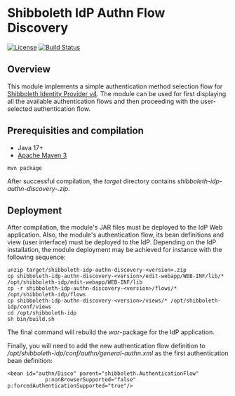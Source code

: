 # Shibboleth IdP Authn Flow Discovery

[![License](http://img.shields.io/:license-mit-blue.svg)](https://opensource.org/licenses/MIT)
[![Build Status](https://travis-ci.org/CSCfi/shibboleth-idp-authn-discovery.svg?branch=master)](https://travis-ci.org/CSCfi/shibboleth-idp-authn-discovery)

## Overview

This module implements a simple authentication method selection flow for [Shibboleth Identity Provider v4](https://wiki.shibboleth.net/confluence/display/IDP4/Home). The module can be used for first displaying all
the available authentication flows and then proceeding with the user-selected authentication flow.

## Prerequisities and compilation

- Java 17+
- [Apache Maven 3](https://maven.apache.org/)

```
mvn package
```

After successful compilation, the _target_ directory contains _shibboleth-idp-authn-discovery-<version>.zip_.

## Deployment

After compilation, the module's JAR files must be deployed to the IdP Web
application. Also, the module's authentication flow, its bean definitions and view (user interface) must
be deployed to the IdP. Depending on the IdP installation, the module deployment may be achieved for instance 
with the following sequence:

```
unzip target/shibboleth-idp-authn-discovery-<version>.zip
cp shibboleth-idp-authn-discovery-<version>/edit-webapp/WEB-INF/lib/* /opt/shibboleth-idp/edit-webapp/WEB-INF/lib
cp -r shibboleth-idp-authn-discovery-<version>/flows/* /opt/shibboleth-idp/flows
cp shibboleth-idp-authn-discovery-<version>/views/* /opt/shibboleth-idp/conf/views
cd /opt/shibboleth-idp
sh bin/build.sh
```

The final command will rebuild the _war_-package for the IdP application.

Finally, you will need to add the new authentication flow definition to _/opt/shibboleth-idp/conf/authn/general-authn.xml_ as the first authentication bean definition:

```
<bean id="authn/Disco" parent="shibboleth.AuthenticationFlow"
            p:nonBrowserSupported="false" p:forcedAuthenticationSupported="true"/>
```
